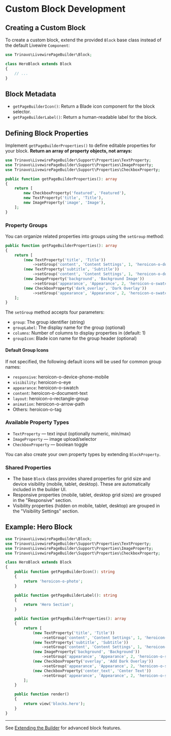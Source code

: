 # Custom Block Development

## Creating a Custom Block

To create a custom block, extend the provided `Block` base class instead of the default Livewire `Component`:

```php
use Trinavo\LivewirePageBuilder\Block;

class HeroBlock extends Block
{
    // ...
}
```

## Block Metadata

- `getPageBuilderIcon()`: Return a Blade icon component for the block selector.
- `getPageBuilderLabel()`: Return a human-readable label for the block.

## Defining Block Properties

Implement `getPageBuilderProperties()` to define editable properties for your block. **Return an array of property objects, not arrays:**

```php
use Trinavo\LivewirePageBuilder\Support\Properties\TextProperty;
use Trinavo\LivewirePageBuilder\Support\Properties\ImageProperty;
use Trinavo\LivewirePageBuilder\Support\Properties\CheckboxProperty;

public function getPageBuilderProperties(): array
{
    return [
        new CheckboxProperty('featured', 'Featured'),
        new TextProperty('title', 'Title'),
        new ImageProperty('image', 'Image'),
    ];
}
```

### Property Groups

You can organize related properties into groups using the `setGroup` method:

```php
public function getPageBuilderProperties(): array
{
    return [
        (new TextProperty('title', 'Title'))
            ->setGroup('content', 'Content Settings', 1, 'heroicon-o-document-text'),
        (new TextProperty('subtitle', 'Subtitle'))
            ->setGroup('content', 'Content Settings', 1, 'heroicon-o-document-text'),
        (new ImageProperty('background', 'Background Image'))
            ->setGroup('appearance', 'Appearance', 2, 'heroicon-o-swatch'),
        (new CheckboxProperty('dark_overlay', 'Dark Overlay'))
            ->setGroup('appearance', 'Appearance', 2, 'heroicon-o-swatch'),
    ];
}
```

The `setGroup` method accepts four parameters:

- `group`: The group identifier (string)
- `groupLabel`: The display name for the group (optional)
- `columns`: Number of columns to display properties in (default: 1)
- `groupIcon`: Blade icon name for the group header (optional)

#### Default Group Icons

If not specified, the following default icons will be used for common group names:

- `responsive`: heroicon-o-device-phone-mobile
- `visibility`: heroicon-o-eye
- `appearance`: heroicon-o-swatch
- `content`: heroicon-o-document-text
- `layout`: heroicon-o-rectangle-group
- `animation`: heroicon-o-arrow-path
- Others: heroicon-o-tag

### Available Property Types

- `TextProperty` — text input (optionally numeric, min/max)
- `ImageProperty` — image upload/selector
- `CheckboxProperty` — boolean toggle

You can also create your own property types by extending `BlockProperty`.

### Shared Properties

- The base `Block` class provides shared properties for grid size and device visibility (mobile, tablet, desktop). These are automatically included in the builder UI.
- Responsive properties (mobile, tablet, desktop grid sizes) are grouped in the "Responsive" section.
- Visibility properties (hidden on mobile, tablet, desktop) are grouped in the "Visibility Settings" section.

## Example: Hero Block

```php
use Trinavo\LivewirePageBuilder\Block;
use Trinavo\LivewirePageBuilder\Support\Properties\TextProperty;
use Trinavo\LivewirePageBuilder\Support\Properties\ImageProperty;
use Trinavo\LivewirePageBuilder\Support\Properties\CheckboxProperty;

class HeroBlock extends Block
{
    public function getPageBuilderIcon(): string
    {
        return 'heroicon-o-photo';
    }

    public function getPageBuilderLabel(): string
    {
        return 'Hero Section';
    }

    public function getPageBuilderProperties(): array
    {
        return [
            (new TextProperty('title', 'Title'))
                ->setGroup('content', 'Content Settings', 1, 'heroicon-o-document-text'),
            (new TextProperty('subtitle', 'Subtitle'))
                ->setGroup('content', 'Content Settings', 1, 'heroicon-o-document-text'),
            (new ImageProperty('background', 'Background'))
                ->setGroup('appearance', 'Appearance', 2, 'heroicon-o-swatch'),
            (new CheckboxProperty('overlay', 'Add Dark Overlay'))
                ->setGroup('appearance', 'Appearance', 2, 'heroicon-o-swatch'),
            (new CheckboxProperty('center_text', 'Center Text'))
                ->setGroup('appearance', 'Appearance', 2, 'heroicon-o-swatch'),
        ];
    }

    public function render()
    {
        return view('blocks.hero');
    }
}
```

---

See [Extending the Builder](extending-the-builder.md) for advanced block features.
